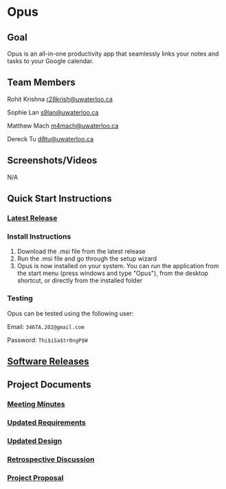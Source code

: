 # Opus

## Goal
Opus is an all-in-one productivity app that seamlessly links your notes and tasks to your Google calendar.

## Team Members
Rohit Krishna r28krish@uwaterloo.ca

Sophie Lan s9lan@uwaterloo.ca

Matthew Mach m4mach@uwaterloo.ca

Dereck Tu d8tu@uwaterloo.ca

## Screenshots/Videos
N/A
## Quick Start Instructions

### [Latest Release](https://git.uwaterloo.ca/d8tu/cs346-team-202-project/-/tree/main/releases/v1.1.0?ref_type=heads)

### Install Instructions
1. Download the .msi file from the latest release
2. Run the .msi file and go through the setup wizard
3. Opus is now installed on your system. You can run the application from the start menu (press windows and type "Opus"), from the desktop shortcut, or directly from the installed folder

### Testing
Opus can be tested using the following user:

Email: `346TA.202@gmail.com`

Password: `Thi$iSa$tr0ngP$W`

## [Software Releases](https://git.uwaterloo.ca/d8tu/cs346-team-202-project/-/wikis/Releases)

## Project Documents
### [Meeting Minutes](https://git.uwaterloo.ca/d8tu/cs346-team-202-project/-/tree/main/meeting-minutes?ref_type=heads)
### [Updated Requirements](https://git.uwaterloo.ca/d8tu/cs346-team-202-project/-/wikis/Updated-Requirements)
### [Updated Design](https://git.uwaterloo.ca/d8tu/cs346-team-202-project/-/wikis/Design)
### [Retrospective Discussion](https://git.uwaterloo.ca/d8tu/cs346-team-202-project/-/wikis/Retrospective-Discussion)
### [Project Proposal](https://git.uwaterloo.ca/d8tu/cs346-team-202-project/-/wikis/Project-Proposal)
